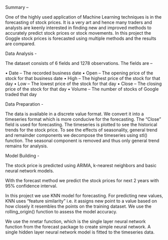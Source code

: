 Summary – 

One of the highly used application of Machine Learning techniques is in the forecasting of stock prices. It is a very art and hence many traders and analysts are keenly interested in finding new and improved methods to accurately predict stock prices or stock movements. In this project the Goggle stock prices is forecasted using multiple methods and the results are compared.


Data Analysis - 

The dataset consists of 6 fields and 1278 observations. 
The fields are – 

•	Date – The recorded business date
•	Open – The opening price of the stock for that business date
•	High – The highest price of the stock for that day
•	Low – The lowest price of the stock for that day
•	Close – The closing price of the stock for that day
•	Volume – The number of stocks of Google traded that day



Data Preparation - 

The data is available in a discrete value format. We convert it into a timeseries format which is more conducive for the forecasting. The “Close” field is used for forecasting.  The timeseries is plotted to see the historical trends for the stock price. To see the effects of seasonality, general trend and remainder components we decompose the timeseries using stl() function. The seasonal component is removed and thus only general trend remains for analysis. 

Model Building - 

The stock price is predicted using ARIMA, k-nearest neighbors and basic neural network models.

With the forecast method we predict the stock prices for next 2 years with 95% confidence interval.

In this project we use KNN model for forecasting. For predicting new values, KNN uses “feature similarity” i.e. it assigns new point to a value based on how closely it resembles the points on the training dataset. We use the rolling_origin() function to assess the model accuracy. 

We use the nnetar function, which is the single layer neural network function from the forecast package to create simple neural network. A single hidden layer neural network model is fitted to the timeseries data. 
